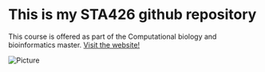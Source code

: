 # This is my STA426 github repository 

This course is offered as part of the Computational biology and bioinformatics master. [Visit the website!](https://cbb.ethz.ch)

![Picture]([https://wiki.vseth.ethz.ch/display/1116VI/CBB+wiki?desktop=true&macroName=contributors&preview=/59507205/59507520/cbb.png](https://www.google.com/url?sa=i&url=https%3A%2F%2Fwww.cbb-battery.com%2F&psig=AOvVaw0X86mVfCFew_KWtPOQ9HYS&ust=1663940566977000&source=images&cd=vfe&ved=0CAkQjRxqFwoTCJDOgOzDqPoCFQAAAAAdAAAAABAJ))
